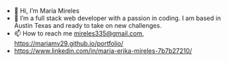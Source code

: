 - 👋 Hi, I’m Maria Mireles
- 👀 I’m a full stack web developer with a passion in coding. I am based in Austin Texas and ready to take on new challenges. 
- 📫 How to reach me mireles335@gmail.com, https://mariamv29.github.io/portfolio/
- https://www.linkedin.com/in/maria-erika-mireles-7b7b27210/ 

<!---
mariamv29/mariamv29 is a ✨ special ✨ repository because its `README.md` (this file) appears on your GitHub profile.
You can click the Preview link to take a look at your changes.
--->
